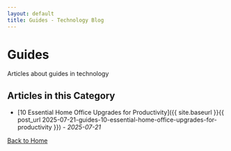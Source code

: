 ```yaml
---
layout: default
title: Guides - Technology Blog
---
```


# Guides

Articles about guides in technology

## Articles in this Category

* [10 Essential Home Office Upgrades for Productivity]({{ site.baseurl }}{{ post_url 2025-07-21-guides-10-essential-home-office-upgrades-for-productivity }}) - *2025-07-21*


[Back to Home](/)
